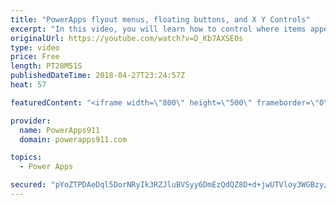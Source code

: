 ```yaml
---
title: "PowerApps flyout menus, floating buttons, and X Y Controls"
excerpt: "In this video, you will learn how to control where items appear on the screen. There are flyout menus and buttons docked to the bottom of a variably sized gallery all driven by understanding the various properties like X, Y, Template Size, height, width, and some math. Also, we show how to make a slider"
originalUrl: https://youtube.com/watch?v=D_Kb7AXSE0s
type: video
price: Free
length: PT28M51S
publishedDateTime: 2018-04-27T23:24:57Z
heat: 57

featuredContent: "<iframe width=\"800\" height=\"500\" frameborder=\"0\" src=\"https://www.youtube.com/embed/D_Kb7AXSE0s\" allow=\"accelerometer; autoplay; encrypted-media; gyroscope; picture-in-picture\" allowfullscreen></iframe>"

provider:
  name: PowerApps911
  domain: powerapps911.com

topics:
  - Power Apps

secured: "pYoZTPDAeDql5DorNRyIk3RZJluBVSyy6DmEzQdQZ8D+d+jwUTVloy3WGBzy/yc8V8WLh6iiZ7ha4JOyiN58ue78tt/bxzMCAUBbJ2bWJKLmk4zN+/tclkCOyZVnVCys/CuEMF8AarQ9v3VFSWwgj/xayJUxZ6yvUW/yw+5H7LaV2tL6uisZbLQp1KwTzDI/WSFKnFbzlMAdr7bX5Hofb9aNaaEs/QtJu3VymVqAluNkd6ljDcUT3YHjR0bgXlt4nrHfBJcJa58EWRZtFxgIdGJp8r+oUz5gH7j3+piIafKitu6iq4CMGcdGJXwzTsa2X1FyyZy1NOnpZxQWPdGDBHqdN64kmn76AIigYWnIrc6PYGUQ7arsHLxwA8KdA3di0Ue8k9xheYnDYdbr1b0jCA==;q0K5ryPREAoA1Xj3eXwSKg=="
---
```


